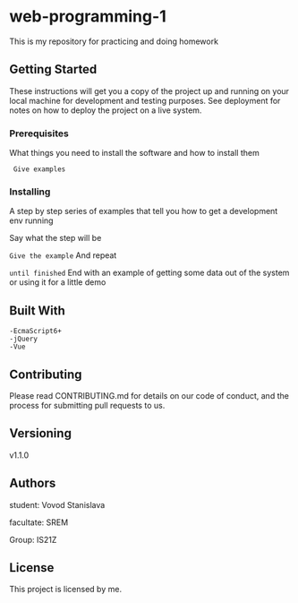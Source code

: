 # web-programming-1
This is my repository for practicing and doing homework

## Getting Started
These instructions will get you a copy of the project up and running on your local machine for development and testing purposes. See deployment for notes on how to deploy the project on a live system.

### Prerequisites
What things you need to install the software and how to install them

``` Give examples```
### Installing
A step by step series of examples that tell you how to get a development env running

Say what the step will be

``` Give the example ```
And repeat

``` until finished ```
End with an example of getting some data out of the system or using it for a little demo

## Built With
    -EcmaScript6+
    -jQuery
    -Vue

## Contributing
Please read CONTRIBUTING.md for details on our code of conduct, and the process for submitting pull requests to us.

## Versioning
v1.1.0

## Authors
student: Vovod Stanislava 

facultate: SREM

Group: IS21Z

## License
This project is licensed by me.
